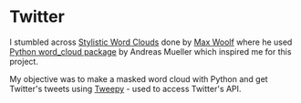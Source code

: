 # Twitter

I stumbled across [Stylistic Word Clouds](https://github.com/minimaxir/stylistic-word-clouds) done by [Max Woolf](http://minimaxir.com/) where he used [Python word_cloud package](https://github.com/amueller/word_cloud) by Andreas Mueller which inspired me for this project.

My objective was to make a masked word cloud with Python and get Twitter's tweets using [Tweepy](http://www.tweepy.org/) - used to access Twitter's API.
